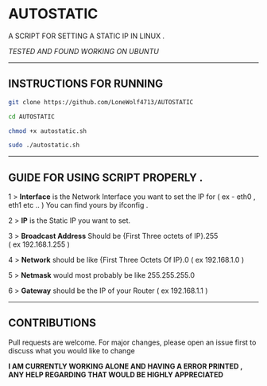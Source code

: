 # AUTOSTATIC

A SCRIPT FOR SETTING A STATIC IP IN LINUX . 

*TESTED AND FOUND WORKING ON UBUNTU*
 
--------------------------------------------------------------------------------------------------------------------------------------------------------------------------------------------------------------

## INSTRUCTIONS FOR RUNNING 

```bash
git clone https://github.com/LoneWolf4713/AUTOSTATIC

cd AUTOSTATIC

chmod +x autostatic.sh 

sudo ./autostatic.sh 
```
--------------------------------------------------------------------------------------------------------------------------------------------------------------------------------------------------------------

## GUIDE FOR USING SCRIPT PROPERLY . 

1 > **Interface** is the Network Interface you want to set the IP for ( ex - eth0 , eth1 etc .. ) You can find yours by ifconfig .

2 > **IP** is the Static IP you want to set.

3 > **Broadcast Address** Should be 
{First Three octets of IP}.255  
( ex 192.168.1.255 )
  
4 > **Network** should be like 
{First Three Octets Of IP}.0 
( ex 192.168.1.0 )
  
5 > **Netmask** would most probably be like 255.255.255.0 

6 > **Gateway** should be the IP of your Router ( ex 192.168.1.1 )

--------------------------------------------------------------------------------------------------------------------------------------------------------------------------------------------------------------
## CONTRIBUTIONS 

Pull requests are welcome. 
For major changes, please open an issue first to discuss what you would like to change

**I AM CURRENTLY WORKING ALONE AND HAVING A ERROR PRINTED , ANY HELP REGARDING THAT WOULD BE HIGHLY APPRECIATED**

